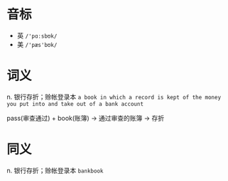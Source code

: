# 音标

- 英 `/'pɑːsbʊk/`
- 美 `/'pæs'bʊk/`

# 词义

n. 银行存折；赊帐登录本
`a book in which a record is kept of the money you put into and take out of a bank account`



pass(审查通过) + book(账簿) → 通过审查的账簿 → 存折

# 同义

n. 银行存折；赊帐登录本
`bankbook`

